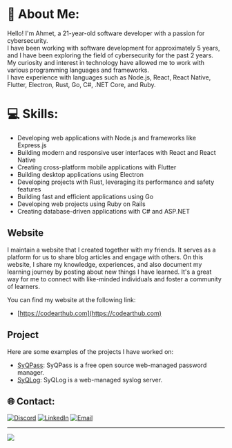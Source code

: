# 💫 About Me:
Hello! I'm Ahmet, a 21-year-old software developer with a passion for cybersecurity. <br>I have been working with software development for approximately 5 years, and I have been exploring the field of cybersecurity for the past 2 years. <br>My curiosity and interest in technology have allowed me to work with various programming languages and frameworks. <br>I have experience with languages such as Node.js, React, React Native, Flutter, Electron, Rust, Go, C#, .NET Core, and Ruby.

# 💻 Skills:
- Developing web applications with Node.js and frameworks like Express.js
- Building modern and responsive user interfaces with React and React Native
- Creating cross-platform mobile applications with Flutter
- Building desktop applications using Electron
- Developing projects with Rust, leveraging its performance and safety features
- Building fast and efficient applications using Go
- Developing web projects using Ruby on Rails
- Creating database-driven applications with C# and ASP.NET

## Website
I maintain a website that I created together with my friends. It serves as a platform for us to share blog articles and engage with others. On this website, I share my knowledge, experiences, and also document my learning journey by posting about new things I have learned. It's a great way for me to connect with like-minded individuals and foster a community of learners.

You can find my website at the following link:
- [https://codearthub.com](https://codearthub.com)

## Project
Here are some examples of the projects I have worked on:
- [SyQPass](https://github.com/doctormaster1/syqpass): SyQPass is a free open source web-managed password manager.
- [SyQLog](https://github.com/doctormaster1/syqlog): SyQLog is a web-managed syslog server.

## 🌐 Contact:
[![Discord](https://img.shields.io/badge/DoctorMaster%230551-blue)](https://discord.gg/DoctorMaster#0551)
[![LinkedIn](https://img.shields.io/badge/Ahmet_Esad_Barut-blue)](https://www.linkedin.com/in/ahmet-esad-barut/)
[![Email](https://img.shields.io/badge/ahmet.e.barut@gmail.com-red)](mailto:ahmet.e.barut@gmail.com)

---
[![](https://visitcount.itsvg.in/api?id=doctormaster1&icon=0&color=11)](https://visitcount.itsvg.in)
